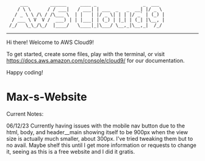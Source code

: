          ___        ______     ____ _                 _  ___  
        / \ \      / / ___|   / ___| | ___  _   _  __| |/ _ \ 
       / _ \ \ /\ / /\___ \  | |   | |/ _ \| | | |/ _` | (_) |
      / ___ \ V  V /  ___) | | |___| | (_) | |_| | (_| |\__, |
     /_/   \_\_/\_/  |____/   \____|_|\___/ \__,_|\__,_|  /_/ 
 ----------------------------------------------------------------- 


Hi there! Welcome to AWS Cloud9!

To get started, create some files, play with the terminal,
or visit https://docs.aws.amazon.com/console/cloud9/ for our documentation.

Happy coding!
# Max-s-Website

Current Notes:

06/12/23
Currently having issues with the mobile nav button due to the html, body, and header__main showing itself to be 900px when the view size is actually much smaller, about 300px. 
I've tried tweaking them but to no avail. Maybe shelf this until I get more information or requests to change it, seeing as this is a free website and I did it gratis.
